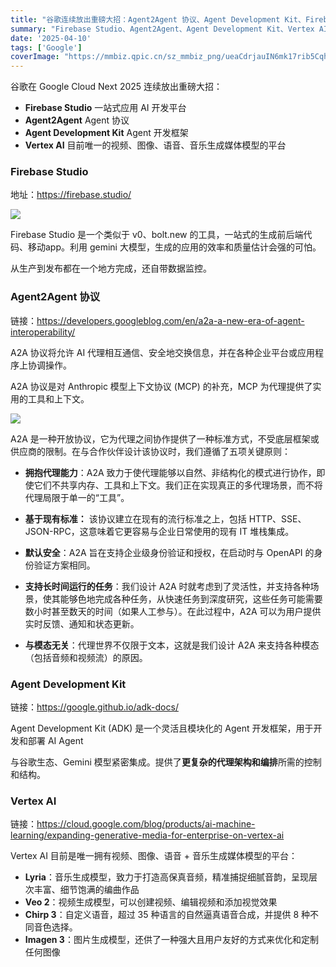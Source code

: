 ```yaml
---
title: "谷歌连续放出重磅大招：Agent2Agent 协议、Agent Development Kit、Firebase Studio"
summary: "Firebase Studio、Agent2Agent、Agent Development Kit、Vertex AI"
date: '2025-04-10'
tags: ['Google']
coverImage: "https://mmbiz.qpic.cn/sz_mmbiz_png/ueaCdrjauIN6mk17rib5Cqh52j5QkxzIR3pnnE3iaTzXx0nPyuxI6hQd02d8dUOvvMlDP6AoIK2D7rkC7ViaSnZqQ/640"
---
```



谷歌在 Google Cloud Next 2025 连续放出重磅大招：

- **Firebase Studio** 一站式应用 AI 开发平台
- **Agent2Agent**  Agent 协议
- **Agent Development Kit** Agent 开发框架
- **Vertex AI** 目前唯一的视频、图像、语音、音乐生成媒体模型的平台

### Firebase Studio

地址：<https://firebase.studio/>

![](https://file.simonwong.cn/blog/202504/5da9af8f6e9cddb6bbb9962173212e12.png)

Firebase Studio 是一个类似于 v0、bolt.new 的工具，一站式的生成前后端代码、移动app。利用 gemini 大模型，生成的应用的效率和质量估计会强的可怕。

从生产到发布都在一个地方完成，还自带数据监控。

### Agent2Agent 协议

链接：<https://developers.googleblog.com/en/a2a-a-new-era-of-agent-interoperability/>

A2A 协议将允许 AI 代理相互通信、安全地交换信息，并在各种企业平台或应用程序上协调操作。

A2A 协议是对 Anthropic 模型上下文协议 (MCP) 的补充，MCP 为代理提供了实用的工具和上下文。

![](https://storage.googleapis.com/gweb-developer-goog-blog-assets/images/image5_VkAG0Kd.original.png)

A2A 是一种开放协议，它为代理之间协作提供了一种标准方式，不受底层框架或供应商的限制。在与合作伙伴设计该协议时，我们遵循了五项关键原则：

- **拥抱代理能力**：A2A 致力于使代理能够以自然、非结构化的模式进行协作，即使它们不共享内存、工具和上下文。我们正在实现真正的多代理场景，而不将代理局限于单一的“工具”。

- **基于现有标准：** 该协议建立在现有的流行标准之上，包括 HTTP、SSE、JSON-RPC，这意味着它更容易与企业日常使用的现有 IT 堆栈集成。

- **默认安全**：A2A 旨在支持企业级身份验证和授权，在启动时与 OpenAPI 的身份验证方案相同。

- **支持长时间运行的任务**：我们设计 A2A 时就考虑到了灵活性，并支持各种场景，使其能够色地完成各种任务，从快速任务到深度研究，这些任务可能需要数小时甚至数天的时间（如果人工参与）。在此过程中，A2A 可以为用户提供实时反馈、通知和状态更新。

- **与模态无关**：代理世界不仅限于文本，这就是我们设计 A2A 来支持各种模态（包括音频和视频流）的原因。

### Agent Development Kit

链接：<https://google.github.io/adk-docs/>

Agent Development Kit (ADK) 是一个灵活且模块化的 Agent 开发框架，用于开发和部署 AI Agent

与谷歌生态、Gemini 模型紧密集成。提供了**更复杂的代理架构和编排**所需的控制和结构。

### Vertex AI

链接：<https://cloud.google.com/blog/products/ai-machine-learning/expanding-generative-media-for-enterprise-on-vertex-ai>

Vertex AI 目前是唯一拥有视频、图像、语音 + 音乐生成媒体模型的平台：

- **Lyria**：音乐生成模型，致力于打造高保真音频，精准捕捉细腻音韵，呈现层次丰富、细节饱满的编曲作品
- **Veo 2**：视频生成模型，可以创建视频、编辑视频和添加视觉效果
- **Chirp 3**：自定义语音，超过 35 种语言的自然逼真语音合成，并提供 8 种不同音色选择。
- **Imagen 3**：图片生成模型，还供了一种强大且用户友好的方式来优化和定制任何图像
